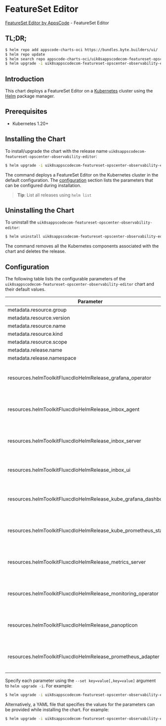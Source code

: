 # FeatureSet Editor

[FeatureSet Editor by AppsCode](https://appscode.com) - FeatureSet Editor

## TL;DR;

```bash
$ helm repo add appscode-charts-oci https://bundles.byte.builders/ui/
$ helm repo update
$ helm search repo appscode-charts-oci/uik8sappscodecom-featureset-opscenter-observability-editor --version=v0.13.0
$ helm upgrade -i uik8sappscodecom-featureset-opscenter-observability-editor appscode-charts-oci/uik8sappscodecom-featureset-opscenter-observability-editor -n default --create-namespace --version=v0.13.0
```

## Introduction

This chart deploys a FeatureSet Editor on a [Kubernetes](http://kubernetes.io) cluster using the [Helm](https://helm.sh) package manager.

## Prerequisites

- Kubernetes 1.20+

## Installing the Chart

To install/upgrade the chart with the release name `uik8sappscodecom-featureset-opscenter-observability-editor`:

```bash
$ helm upgrade -i uik8sappscodecom-featureset-opscenter-observability-editor appscode-charts-oci/uik8sappscodecom-featureset-opscenter-observability-editor -n default --create-namespace --version=v0.13.0
```

The command deploys a FeatureSet Editor on the Kubernetes cluster in the default configuration. The [configuration](#configuration) section lists the parameters that can be configured during installation.

> **Tip**: List all releases using `helm list`

## Uninstalling the Chart

To uninstall the `uik8sappscodecom-featureset-opscenter-observability-editor`:

```bash
$ helm uninstall uik8sappscodecom-featureset-opscenter-observability-editor -n default
```

The command removes all the Kubernetes components associated with the chart and deletes the release.

## Configuration

The following table lists the configurable parameters of the `uik8sappscodecom-featureset-opscenter-observability-editor` chart and their default values.

|                            Parameter                             | Description |                                                                                                                                                                                                                                                                                                                                             Default                                                                                                                                                                                                                                                                                                                                             |
|------------------------------------------------------------------|-------------|-------------------------------------------------------------------------------------------------------------------------------------------------------------------------------------------------------------------------------------------------------------------------------------------------------------------------------------------------------------------------------------------------------------------------------------------------------------------------------------------------------------------------------------------------------------------------------------------------------------------------------------------------------------------------------------------------|
| metadata.resource.group                                          |             | <code>ui.k8s.appscode.com</code>                                                                                                                                                                                                                                                                                                                                                                                                                                                                                                                                                                                                                                                                |
| metadata.resource.version                                        |             | <code>v1alpha1</code>                                                                                                                                                                                                                                                                                                                                                                                                                                                                                                                                                                                                                                                                           |
| metadata.resource.name                                           |             | <code>featuresets</code>                                                                                                                                                                                                                                                                                                                                                                                                                                                                                                                                                                                                                                                                        |
| metadata.resource.kind                                           |             | <code>FeatureSet</code>                                                                                                                                                                                                                                                                                                                                                                                                                                                                                                                                                                                                                                                                         |
| metadata.resource.scope                                          |             | <code>Cluster</code>                                                                                                                                                                                                                                                                                                                                                                                                                                                                                                                                                                                                                                                                            |
| metadata.release.name                                            |             | <code>RELEASE-NAME</code>                                                                                                                                                                                                                                                                                                                                                                                                                                                                                                                                                                                                                                                                       |
| metadata.release.namespace                                       |             | <code>default</code>                                                                                                                                                                                                                                                                                                                                                                                                                                                                                                                                                                                                                                                                            |
| resources.helmToolkitFluxcdIoHelmRelease_grafana_operator        |             | <code>{"apiVersion":"helm.toolkit.fluxcd.io/v2","kind":"HelmRelease","metadata":{"labels":{"app.kubernetes.io/component":"grafana-operator"},"name":"grafana-operator","namespace":"kubeops"},"spec":{"chart":{"spec":{"chart":"grafana-operator","sourceRef":{"kind":"HelmRepository","name":"appscode-charts-oci","namespace":"kubeops"},"version":"v2024.11.18"}},"install":{"crds":"CreateReplace","createNamespace":true,"remediation":{"retries":-1}},"interval":"5m","releaseName":"grafana-operator","storageNamespace":"monitoring","targetNamespace":"monitoring","timeout":"30m","upgrade":{"crds":"CreateReplace","remediation":{"retries":-1}}}}</code>                            |
| resources.helmToolkitFluxcdIoHelmRelease_inbox_agent             |             | <code>{"apiVersion":"helm.toolkit.fluxcd.io/v2","kind":"HelmRelease","metadata":{"labels":{"app.kubernetes.io/component":"inbox-agent"},"name":"inbox-agent","namespace":"kubeops"},"spec":{"chart":{"spec":{"chart":"inbox-agent","sourceRef":{"kind":"HelmRepository","name":"appscode-charts-oci","namespace":"kubeops"},"version":"v2024.5.3"}},"install":{"crds":"CreateReplace","createNamespace":true,"remediation":{"retries":-1}},"interval":"5m","releaseName":"inbox-agent","storageNamespace":"monitoring","targetNamespace":"monitoring","timeout":"30m","upgrade":{"crds":"CreateReplace","remediation":{"retries":-1}}}}</code>                                                  |
| resources.helmToolkitFluxcdIoHelmRelease_inbox_server            |             | <code>{"apiVersion":"helm.toolkit.fluxcd.io/v2","kind":"HelmRelease","metadata":{"labels":{"app.kubernetes.io/component":"inbox-server"},"name":"inbox-server","namespace":"kubeops"},"spec":{"chart":{"spec":{"chart":"inbox-server","sourceRef":{"kind":"HelmRepository","name":"appscode-charts-oci","namespace":"kubeops"},"version":"v2024.5.3"}},"install":{"crds":"CreateReplace","createNamespace":true,"remediation":{"retries":-1}},"interval":"5m","releaseName":"inbox-server","storageNamespace":"monitoring","targetNamespace":"monitoring","timeout":"30m","upgrade":{"crds":"CreateReplace","remediation":{"retries":-1}}}}</code>                                              |
| resources.helmToolkitFluxcdIoHelmRelease_inbox_ui                |             | <code>{"apiVersion":"helm.toolkit.fluxcd.io/v2","kind":"HelmRelease","metadata":{"labels":{"app.kubernetes.io/component":"inbox-ui"},"name":"inbox-ui","namespace":"kubeops"},"spec":{"chart":{"spec":{"chart":"inbox-ui","sourceRef":{"kind":"HelmRepository","name":"appscode-charts-oci","namespace":"kubeops"},"version":"v2024.5.3"}},"install":{"crds":"CreateReplace","createNamespace":true,"remediation":{"retries":-1}},"interval":"5m","releaseName":"inbox-ui","storageNamespace":"monitoring","targetNamespace":"monitoring","timeout":"30m","upgrade":{"crds":"CreateReplace","remediation":{"retries":-1}}}}</code>                                                              |
| resources.helmToolkitFluxcdIoHelmRelease_kube_grafana_dashboards |             | <code>{"apiVersion":"helm.toolkit.fluxcd.io/v2","kind":"HelmRelease","metadata":{"labels":{"app.kubernetes.io/component":"kube-grafana-dashboards"},"name":"kube-grafana-dashboards","namespace":"kubeops"},"spec":{"chart":{"spec":{"chart":"kube-grafana-dashboards","sourceRef":{"kind":"HelmRepository","name":"appscode-charts-oci","namespace":"kubeops"},"version":"v2023.10.1"}},"install":{"crds":"CreateReplace","createNamespace":true,"remediation":{"retries":-1}},"interval":"5m","releaseName":"kube-grafana-dashboards","storageNamespace":"monitoring","targetNamespace":"monitoring","timeout":"30m","upgrade":{"crds":"CreateReplace","remediation":{"retries":-1}}}}</code> |
| resources.helmToolkitFluxcdIoHelmRelease_kube_prometheus_stack   |             | <code>{"apiVersion":"helm.toolkit.fluxcd.io/v2","kind":"HelmRelease","metadata":{"labels":{"app.kubernetes.io/component":"kube-prometheus-stack"},"name":"kube-prometheus-stack","namespace":"kubeops"},"spec":{"chart":{"spec":{"chart":"kube-prometheus-stack","sourceRef":{"kind":"HelmRepository","name":"appscode-charts-oci","namespace":"kubeops"},"version":"61.8.0"}},"install":{"crds":"CreateReplace","createNamespace":true,"remediation":{"retries":-1}},"interval":"5m","releaseName":"kube-prometheus-stack","storageNamespace":"monitoring","targetNamespace":"monitoring","timeout":"30m","upgrade":{"crds":"CreateReplace","remediation":{"retries":-1}}}}</code>             |
| resources.helmToolkitFluxcdIoHelmRelease_metrics_server          |             | <code>{"apiVersion":"helm.toolkit.fluxcd.io/v2","kind":"HelmRelease","metadata":{"labels":{"app.kubernetes.io/component":"metrics-server"},"name":"metrics-server","namespace":"kubeops"},"spec":{"chart":{"spec":{"chart":"metrics-server","sourceRef":{"kind":"HelmRepository","name":"appscode-charts-oci","namespace":"kubeops"},"version":"3.11.0"}},"install":{"crds":"CreateReplace","createNamespace":true,"remediation":{"retries":-1}},"interval":"5m","releaseName":"metrics-server","storageNamespace":"monitoring","targetNamespace":"monitoring","timeout":"30m","upgrade":{"crds":"CreateReplace","remediation":{"retries":-1}}}}</code>                                         |
| resources.helmToolkitFluxcdIoHelmRelease_monitoring_operator     |             | <code>{"apiVersion":"helm.toolkit.fluxcd.io/v2","kind":"HelmRelease","metadata":{"labels":{"app.kubernetes.io/component":"monitoring-operator"},"name":"monitoring-operator","namespace":"kubeops"},"spec":{"chart":{"spec":{"chart":"monitoring-operator","sourceRef":{"kind":"HelmRepository","name":"appscode-charts-oci","namespace":"kubeops"},"version":"v2024.11.18"}},"install":{"crds":"CreateReplace","createNamespace":true,"remediation":{"retries":-1}},"interval":"5m","releaseName":"monitoring-operator","storageNamespace":"monitoring","targetNamespace":"monitoring","timeout":"30m","upgrade":{"crds":"CreateReplace","remediation":{"retries":-1}}}}</code>                |
| resources.helmToolkitFluxcdIoHelmRelease_panopticon              |             | <code>{"apiVersion":"helm.toolkit.fluxcd.io/v2","kind":"HelmRelease","metadata":{"labels":{"app.kubernetes.io/component":"panopticon"},"name":"panopticon","namespace":"kubeops"},"spec":{"chart":{"spec":{"chart":"panopticon","sourceRef":{"kind":"HelmRepository","name":"appscode-charts-oci","namespace":"kubeops"},"version":"v2024.11.8"}},"install":{"crds":"CreateReplace","createNamespace":true,"remediation":{"retries":-1}},"interval":"5m","releaseName":"panopticon","storageNamespace":"monitoring","targetNamespace":"monitoring","timeout":"30m","upgrade":{"crds":"CreateReplace","remediation":{"retries":-1}}}}</code>                                                     |
| resources.helmToolkitFluxcdIoHelmRelease_prometheus_adapter      |             | <code>{"apiVersion":"helm.toolkit.fluxcd.io/v2","kind":"HelmRelease","metadata":{"labels":{"app.kubernetes.io/component":"prometheus-adapter"},"name":"prometheus-adapter","namespace":"kubeops"},"spec":{"chart":{"spec":{"chart":"prometheus-adapter","sourceRef":{"kind":"HelmRepository","name":"appscode-charts-oci","namespace":"kubeops"},"version":"4.9.0"}},"install":{"crds":"CreateReplace","createNamespace":true,"remediation":{"retries":-1}},"interval":"5m","releaseName":"prometheus-adapter","storageNamespace":"monitoring","targetNamespace":"monitoring","timeout":"30m","upgrade":{"crds":"CreateReplace","remediation":{"retries":-1}}}}</code>                          |


Specify each parameter using the `--set key=value[,key=value]` argument to `helm upgrade -i`. For example:

```bash
$ helm upgrade -i uik8sappscodecom-featureset-opscenter-observability-editor appscode-charts-oci/uik8sappscodecom-featureset-opscenter-observability-editor -n default --create-namespace --version=v0.13.0 --set metadata.resource.group=ui.k8s.appscode.com
```

Alternatively, a YAML file that specifies the values for the parameters can be provided while
installing the chart. For example:

```bash
$ helm upgrade -i uik8sappscodecom-featureset-opscenter-observability-editor appscode-charts-oci/uik8sappscodecom-featureset-opscenter-observability-editor -n default --create-namespace --version=v0.13.0 --values values.yaml
```

